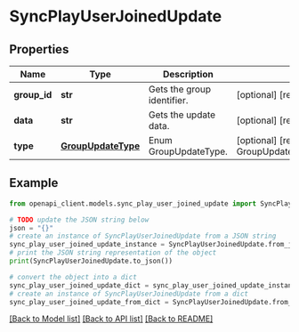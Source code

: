 # SyncPlayUserJoinedUpdate


## Properties

Name | Type | Description | Notes
------------ | ------------- | ------------- | -------------
**group_id** | **str** | Gets the group identifier. | [optional] [readonly] 
**data** | **str** | Gets the update data. | [optional] [readonly] 
**type** | [**GroupUpdateType**](GroupUpdateType.md) | Enum GroupUpdateType. | [optional] [readonly] [default to GroupUpdateType.USERJOINED]

## Example

```python
from openapi_client.models.sync_play_user_joined_update import SyncPlayUserJoinedUpdate

# TODO update the JSON string below
json = "{}"
# create an instance of SyncPlayUserJoinedUpdate from a JSON string
sync_play_user_joined_update_instance = SyncPlayUserJoinedUpdate.from_json(json)
# print the JSON string representation of the object
print(SyncPlayUserJoinedUpdate.to_json())

# convert the object into a dict
sync_play_user_joined_update_dict = sync_play_user_joined_update_instance.to_dict()
# create an instance of SyncPlayUserJoinedUpdate from a dict
sync_play_user_joined_update_from_dict = SyncPlayUserJoinedUpdate.from_dict(sync_play_user_joined_update_dict)
```
[[Back to Model list]](../README.md#documentation-for-models) [[Back to API list]](../README.md#documentation-for-api-endpoints) [[Back to README]](../README.md)


